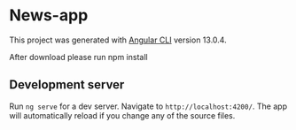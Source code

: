 # News-app

This project was generated with [Angular CLI](https://github.com/angular/angular-cli) version 13.0.4.

After download please run npm install

## Development server

Run `ng serve` for a dev server. Navigate to `http://localhost:4200/`. The app will automatically reload if you change any of the source files.


